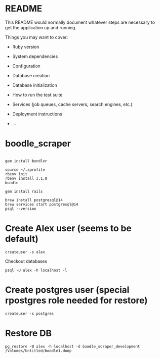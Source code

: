 # README

This README would normally document whatever steps are necessary to get the
application up and running.

Things you may want to cover:

* Ruby version

* System dependencies

* Configuration

* Database creation

* Database initialization

* How to run the test suite

* Services (job queues, cache servers, search engines, etc.)

* Deployment instructions

* ...
# boodle_scraper



```

gem install bundler

source ~/.zprofile  
rbenv init 
rbenv install 3.1.0 
bundle
```

```
gem install rails
```


```
brew install postgresql@14 
brew services start postgresql@14 
psql --version  
```


# Create Alex user (seems to be default)
```
createuser -s alex     
```

Checkout databases
```
psql -U alex -h localhost -l  
```

# Create postgres user (special rpostgres role needed for restore)
```
createuser -s postgres 
```

# Restore DB
```
pg_restore -U alex -h localhost -d boodle_scraper_development /Volumes/Untitled/boodle1.dump
```